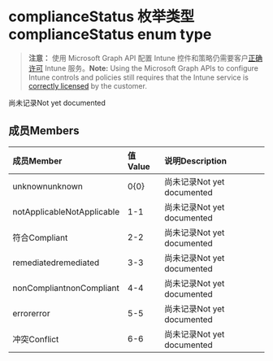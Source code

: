# <a name="compliancestatus-enum-type"></a><span data-ttu-id="52175-101">complianceStatus 枚举类型</span><span class="sxs-lookup"><span data-stu-id="52175-101">complianceStatus enum type</span></span>

> <span data-ttu-id="52175-102">**注意：** 使用 Microsoft Graph API 配置 Intune 控件和策略仍需要客户[正确许可](https://go.microsoft.com/fwlink/?linkid=839381) Intune 服务。</span><span class="sxs-lookup"><span data-stu-id="52175-102">**Note:** Using the Microsoft Graph APIs to configure Intune controls and policies still requires that the Intune service is [correctly licensed](https://go.microsoft.com/fwlink/?linkid=839381) by the customer.</span></span>

<span data-ttu-id="52175-103">尚未记录</span><span class="sxs-lookup"><span data-stu-id="52175-103">Not yet documented</span></span>
## <a name="members"></a><span data-ttu-id="52175-104">成员</span><span class="sxs-lookup"><span data-stu-id="52175-104">Members</span></span>
|<span data-ttu-id="52175-105">成员</span><span class="sxs-lookup"><span data-stu-id="52175-105">Member</span></span>|<span data-ttu-id="52175-106">值</span><span class="sxs-lookup"><span data-stu-id="52175-106">Value</span></span>|<span data-ttu-id="52175-107">说明</span><span class="sxs-lookup"><span data-stu-id="52175-107">Description</span></span>|
|:---|:---|:---|
|<span data-ttu-id="52175-108">unknown</span><span class="sxs-lookup"><span data-stu-id="52175-108">unknown</span></span>|<span data-ttu-id="52175-109">0</span><span class="sxs-lookup"><span data-stu-id="52175-109">{0}</span></span>|<span data-ttu-id="52175-110">尚未记录</span><span class="sxs-lookup"><span data-stu-id="52175-110">Not yet documented</span></span>|
|<span data-ttu-id="52175-111">notApplicable</span><span class="sxs-lookup"><span data-stu-id="52175-111">NotApplicable</span></span>|<span data-ttu-id="52175-112">1</span><span class="sxs-lookup"><span data-stu-id="52175-112">-1</span></span>|<span data-ttu-id="52175-113">尚未记录</span><span class="sxs-lookup"><span data-stu-id="52175-113">Not yet documented</span></span>|
|<span data-ttu-id="52175-114">符合</span><span class="sxs-lookup"><span data-stu-id="52175-114">Compliant</span></span>|<span data-ttu-id="52175-115">2</span><span class="sxs-lookup"><span data-stu-id="52175-115">-2</span></span>|<span data-ttu-id="52175-116">尚未记录</span><span class="sxs-lookup"><span data-stu-id="52175-116">Not yet documented</span></span>|
|<span data-ttu-id="52175-117">remediated</span><span class="sxs-lookup"><span data-stu-id="52175-117">remediated</span></span>|<span data-ttu-id="52175-118">3</span><span class="sxs-lookup"><span data-stu-id="52175-118">-3</span></span>|<span data-ttu-id="52175-119">尚未记录</span><span class="sxs-lookup"><span data-stu-id="52175-119">Not yet documented</span></span>|
|<span data-ttu-id="52175-120">nonCompliant</span><span class="sxs-lookup"><span data-stu-id="52175-120">nonCompliant</span></span>|<span data-ttu-id="52175-121">4</span><span class="sxs-lookup"><span data-stu-id="52175-121">-4</span></span>|<span data-ttu-id="52175-122">尚未记录</span><span class="sxs-lookup"><span data-stu-id="52175-122">Not yet documented</span></span>|
|<span data-ttu-id="52175-123">error</span><span class="sxs-lookup"><span data-stu-id="52175-123">error</span></span>|<span data-ttu-id="52175-124">5</span><span class="sxs-lookup"><span data-stu-id="52175-124">-5</span></span>|<span data-ttu-id="52175-125">尚未记录</span><span class="sxs-lookup"><span data-stu-id="52175-125">Not yet documented</span></span>|
|<span data-ttu-id="52175-126">冲突</span><span class="sxs-lookup"><span data-stu-id="52175-126">Conflict</span></span>|<span data-ttu-id="52175-127">6</span><span class="sxs-lookup"><span data-stu-id="52175-127">-6</span></span>|<span data-ttu-id="52175-128">尚未记录</span><span class="sxs-lookup"><span data-stu-id="52175-128">Not yet documented</span></span>|




